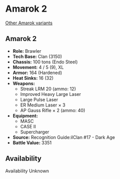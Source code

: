 # Amarok 2

[Other Amarok variants](../amarok.md)

## Amarok 2
- **Role:** Brawler
- **Tech Base:** Clan (3150)
- **Chassis:** 100 tons (Endo Steel)
- **Movement:** 4 / 5 (9), XL
- **Armor:** 164 (Hardened)
- **Heat Sinks:** 16 (32)
- **Weapons:**
  - Streak LRM 20 (ammo: 12)
  - Improved Heavy Large Laser
  - Large Pulse Laser
  - ER Medium Laser × 3
  - AP Gauss Rifle × 2 (ammo: 40)
- **Equipment:**
  - MASC
  - CASE II
  - Supercharger
- **Source:** Recognition Guide:ilClan #17 - Dark Age
- **Battle Value:** 3351

## Availability

Availability Unknown

